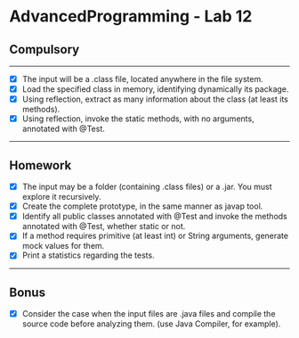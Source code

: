 # AdvancedProgramming - Lab 12

## Compulsory

----

- [x] The input will be a .class file, located anywhere in the file system.
- [x] Load the specified class in memory, identifying dynamically its package.
- [x] Using reflection, extract as many information about the class (at least its methods).
- [x] Using reflection, invoke the static methods, with no arguments, annotated with @Test.

-----------

## Homework


- [x] The input may be a folder (containing .class files) or a .jar. You must explore it recursively.
- [x] Create the complete prototype, in the same manner as javap tool.
- [x] Identify all public classes annotated with @Test and invoke the methods annotated with @Test, whether static or not.
- [x] If a method requires primitive (at least int) or String arguments, generate mock values for them.
- [x] Print a statistics regarding the tests.

---------


## Bonus
- [x] Consider the case when the input files are .java files and compile the source code before analyzing them. (use Java Compiler, for example).






